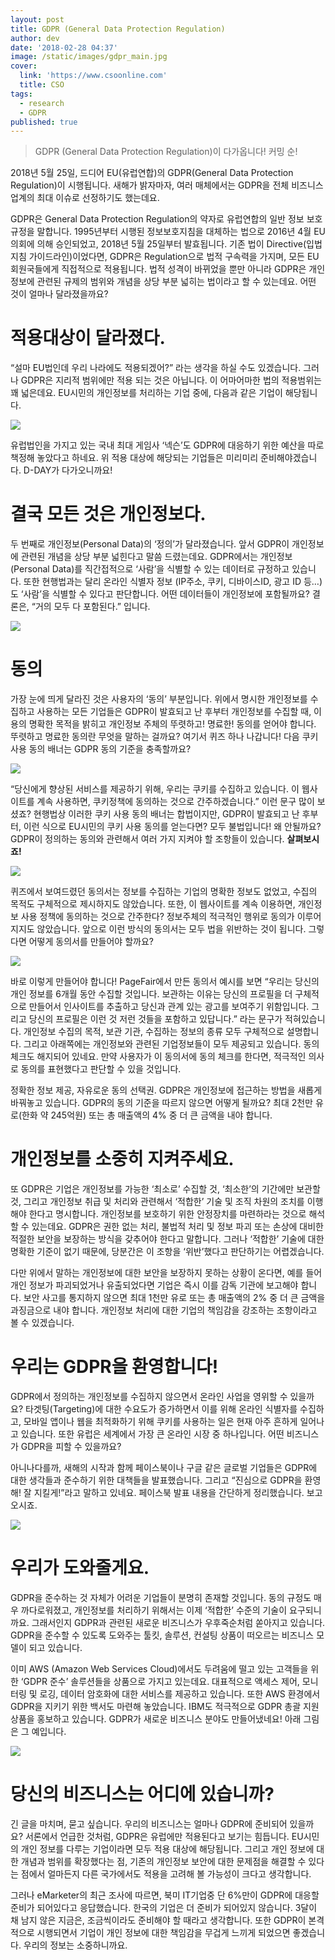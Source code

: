 ```yaml
---
layout: post
title: GDPR (General Data Protection Regulation)
author: dev
date: '2018-02-28 04:37'
image: /static/images/gdpr_main.jpg
cover:
  link: 'https://www.csoonline.com'
  title: CSO
tags:
  - research
  - GDPR
published: true
---
```

> GDPR (General Data Protection Regulation)이 다가옵니다! 커밍 순!

2018년 5월 25일, 드디어 EU(유럽연합)의 GDPR(General Data Protection Regulation)이 시행됩니다. 새해가 밝자마자, 여러 매체에서는 GDPR을 전체 비즈니스업계의 최대 이슈로 선정하기도 했는데요.

GDPR은 General Data Protection Regulation의 약자로 유럽연합의 일반 정보 보호 규정을 말합니다. 1995년부터 시행된 정보보호지침을 대체하는 법으로 2016년 4월 EU의회에 의해 승인되었고, 2018년 5월 25일부터 발효됩니다. 기존 법이 Directive(입법지침 가이드라인)이었다면, GDPR은 Regulation으로 법적 구속력을 가지며, 모든 EU회원국들에게 직접적으로 적용됩니다. 법적 성격이 바뀌었을 뿐만 아니라 GDPR은 개인정보에 관련된 규제의 범위와 개념을 상당 부분 넓히는 법이라고 할 수 있는데요. 어떤 것이 얼마나 달라졌을까요?

# 적용대상이 달라졌다.

“설마 EU법인데 우리 나라에도 적용되겠어?” 라는 생각을 하실 수도 있겠습니다. 그러나 GDPR은 지리적 범위에만 적용 되는 것은 아닙니다. 이 어마어마한 법의 적용범위는 꽤 넓은데요. EU시민의 개인정보를 처리하는 기업 중에, 다음과 같은 기업이 해당됩니다.

![](/static/images/GDPR_1.png)

유럽법인을 가지고 있는 국내 최대 게임사 ‘넥슨’도 GDPR에 대응하기 위한 예산을 따로 책정해 놓았다고 하네요. 위 적용 대상에 해당되는 기업들은 미리미리 준비해야겠습니다. D-DAY가 다가오니까요!

# 결국 모든 것은 개인정보다.

두 번째로 개인정보(Personal Data)의 ‘정의’가 달라졌습니다. 앞서 GDPR이 개인정보에 관련된 개념을 상당 부분 넓힌다고 말씀 드렸는데요. GDPR에서는 개인정보 (Personal Data)를 직간접적으로 ‘사람’을 식별할 수 있는 데이터로 규정하고 있습니다. 또한 현행법과는 달리 온라인 식별자 정보 (IP주소, 쿠키, 디바이스ID, 광고 ID 등…)도 ‘사람’을 식별할 수 있다고 판단합니다. 어떤 데이터들이 개인정보에 포함될까요? 결론은, “거의 모두 다 포함된다.” 입니다.

![](/static/images/GDPR_2.png)

# 동의

가장 눈에 띄게 달라진 것은 사용자의 ‘동의’ 부분입니다. 위에서 명시한 개인정보를 수집하고 사용하는 모든 기업들은 GDPR이 발효되고 난 후부터 개인정보를 수집할 때, 이용의 명확한 목적을 밝히고 개인정보 주체의 뚜렷하고! 명료한! 동의를 얻어야 합니다. 뚜렷하고 명료한 동의란 무엇을 말하는 걸까요? 여기서 퀴즈 하나 나갑니다! 다음 쿠키 사용 동의 배너는 GDPR 동의 기준을 충족할까요?

![](/static/images/GDPR_3.png)

“당신에게 향상된 서비스를 제공하기 위해, 우리는 쿠키를 수집하고 있습니다. 이 웹사이트를 계속 사용하면, 쿠키정책에 동의하는 것으로 간주하겠습니다.” 이런 문구 많이 보셨죠? 현행법상 이러한 쿠키 사용 동의 배너는 합법이지만, GDPR이 발효되고 난 후부터, 이런 식으로 EU시민의 쿠키 사용 동의를 얻는다면? 모두 불법입니다! 왜 안될까요? GDPR이 정의하는 동의와 관련해서 여러 가지 지켜야 할 조항들이 있습니다. **살펴보시죠!**

![](/static/images/GDPR_4.png)

퀴즈에서 보여드렸던 동의서는 정보를 수집하는 기업의 명확한 정보도 없었고, 수집의 목적도 구체적으로 제시하지도 않았습니다. 또한, 이 웹사이트를 계속 이용하면, 개인정보 사용 정책에 동의하는 것으로 간주한다? 정보주체의 적극적인 행위로 동의가 이루어지지도 않았습니다. 앞으로 이런 방식의 동의서는 모두 법을 위반하는 것이 됩니다. 그렇다면 어떻게 동의서를 만들어야 할까요?

![](/static/images/GDPR_5.png)

바로 이렇게 만들어야 합니다! PageFair에서 만든 동의서 예시를 보면 “우리는 당신의 개인 정보를 6개월 동안 수집할 것입니다. 보관하는 이유는 당신의 프로필을 더 구체적으로 만들어서 인사이트를 추출하고 당신과 관계 있는 광고를 보여주기 위함입니다. 그리고 당신의 프로필은 이런 것 저런 것들을 포함하고 있답니다.” 라는 문구가 적혀있습니다. 개인정보 수집의 목적, 보관 기관, 수집하는 정보의 종류 모두 구체적으로 설명합니다. 그리고 아래쪽에는 개인정보와 관련된 기업정보들이 모두 제공되고 있습니다. 동의 체크도 해지되어 있네요. 만약 사용자가 이 동의서에 동의 체크를 한다면, 적극적인 의사로 동의를 표현했다고 판단할 수 있을 것입니다.

정확한 정보 제공, 자유로운 동의 선택권. GDPR은 개인정보에 접근하는 방법을 새롭게 바꿔놓고 있습니다. GDPR의 동의 기준을 따르지 않으면 어떻게 될까요? 최대 2천만 유로(한화 약 245억원) 또는 총 매출액의 4% 중 더 큰 금액을 내야 합니다.

# 개인정보를 소중히 지켜주세요.

또 GDPR은 기업은 개인정보를 가능한 ‘최소로’ 수집할 것, ‘최소한’의 기간에만 보관할 것, 그리고 개인정보 취급 및 처리와 관련해서 ‘적합한’ 기술 및 조직 차원의 조치를 이행해야 한다고 명시합니다. 개인정보를 보호하기 위한 안정장치를 마련하라는 것으로 해석할 수 있는데요. GDPR은 권한 없는 처리, 불법적 처리 및 정보 파괴 또는 손상에 대비한 적절한 보안을 보장하는 방식을 갖추어야 한다고 말합니다. 그러나 ‘적합한’ 기술에 대한 명확한 기준이 없기 때문에, 당분간은 이 조항을 ‘위반’했다고 판단하기는 어렵겠습니다.

다만 위에서 말하는 개인정보에 대한 보안을 보장하지 못하는 상황이 온다면, 예를 들어 개인 정보가 파괴되었거나 유출되었다면 기업은 즉시 이를 감독 기관에 보고해야 합니다. 보안 사고를 통지하지 않으면 최대 1천만 유로 또는 총 매출액의 2% 중 더 큰 금액을 과징금으로 내야 합니다. 개인정보 처리에 대한 기업의 책임감을 강조하는 조항이라고 볼 수 있겠습니다.

# 우리는 GDPR을 환영합니다!

GDPR에서 정의하는 개인정보를 수집하지 않으면서 온라인 사업을 영위할 수 있을까요? 타겟팅(Targeting)에 대한 수요도가 증가하면서 이를 위해 온라인 식별자를 수집하고, 모바일 앱이나 웹을 최적화하기 위해 쿠키를 사용하는 일은 현재 아주 흔하게 일어나고 있습니다. 또한 유럽은 세계에서 가장 큰 온라인 시장 중 하나입니다. 어떤 비즈니스가 GDPR을 피할 수 있을까요?

아니나다를까, 새해의 시작과 함께 페이스북이나 구글 같은 글로벌 기업들은 GDPR에 대한 생각들과 준수하기 위한 대책들을 발표했습니다. 그리고 “진심으로 GDPR을 환영해! 잘 지킬게!”라고 말하고 있네요. 페이스북 발표 내용을 간단하게 정리했습니다. 보고 오시죠.

![](/static/images/GDPR_6.png)

# 우리가 도와줄게요.

GDPR을 준수하는 것 자체가 어려운 기업들이 분명히 존재할 것입니다. 동의 규정도 매우 까다로워졌고, 개인정보를 처리하기 위해서는 이제 ‘적합한’ 수준의 기술이 요구되니까요. 그래서인지 GDPR과 관련된 새로운 비즈니스가 우후죽순처럼 쏟아지고 있습니다. GDPR을 준수할 수 있도록 도와주는 툴킷, 솔루션, 컨설팅 상품이 떠오르는 비즈니스 모델이 되고 있습니다.

이미 AWS (Amazon Web Services Cloud)에서도 두려움에 떨고 있는 고객들을 위한 ‘GDPR 준수’ 솔루션들을 상품으로 가지고 있는데요. 대표적으로 액세스 제어, 모니터링 및 로깅, 데이터 암호화에 대한 서비스를 제공하고 있습니다. 또한 AWS 환경에서 GDPR을 지키기 위한 백서도 마련해 놓았습니다. IBM도 적극적으로 GDPR 총괄 지원 상품을 홍보하고 있습니다. GDPR가 새로운 비즈니스 분야도 만들어냈네요! 아래 그림은 그 예입니다.

![](/static/images/GDPR_7.png)

# 당신의 비즈니스는 어디에 있습니까?

긴 글을 마치며, 묻고 싶습니다. 우리의 비즈니스는 얼마나 GDPR에 준비되어 있을까요? 서론에서 언급한 것처럼, GDPR은 유럽에만 적용된다고 보기는 힘듭니다. EU시민의 개인 정보를 다루는 기업이라면 모두 적용 대상에 해당됩니다. 그리고 개인 정보에 대한 개념과 범위를 확장했다는 점, 기존의 개인정보 보안에 대한 문제점을 해결할 수 있다는 점에서 얼마든지 다른 국가에서도 적용을 고려해 볼 가능성이 크다고 생각합니다.

그러나 eMarketer의 최근 조사에 따르면, 북미 IT기업중 단 6%만이 GDPR에 대응할 준비가 되어있다고 응답했습니다. 한국의 기업은 더 준비가 되어있지 않습니다. 3달이 채 남지 않은 지금은, 조금씩이라도 준비해야 할 때라고 생각합니다. 또한 GDPR이 본격적으로 시행되면서 기업이 개인 정보에 대한 책임감을 무겁게 느끼게 되었으면 좋겠습니다. 우리의 정보는 소중하니까요.
